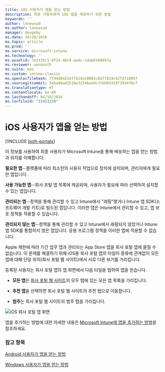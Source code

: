 ```yaml
---
title: iOS 사용자가 앱을 얻는 방법
description: 최종 사용자에게 iOS 앱을 제공하기 위한 방법
keywords: ''
author: lenewsad
ms.author: lanewsad
manager: dougeby
ms.date: 10/28/2016
ms.topic: article
ms.prod: ''
ms.service: microsoft-intune
ms.technology: ''
ms.assetid: 7e3135c1-df26-48c9-aa4c-cdab6168897a
ms.reviewer: aanavath
ms.suite: ems
ms.custom: intune-classic
ms.openlocfilehash: 7744d8422e774242e0883c8d77814c42fd71895f
ms.sourcegitcommit: 5eba4bad151be32346aedc7cbb0333d71934f8cf
ms.translationtype: HT
ms.contentlocale: ko-KR
ms.lasthandoff: 04/16/2018
ms.locfileid: "31023158"
---
```

# <a name="how-your-ios-users-get-their-apps"></a>iOS 사용자가 앱을 얻는 방법

[!INCLUDE [both-portals](./includes/note-for-both-portals.md)]

이 정보를 사용하여 최종 사용자가 Microsoft Intune을 통해 배포하는 앱을 얻는 방법과 위치를 이해합니다.

**필요한 앱**--플랫폼에 따라 최소한의 사용자 작업으로 장치에 설치되며, 관리자에게 필요한 앱입니다.

**사용 가능한 앱**--회사 포털 앱 목록에 제공되며, 사용자가 필요에 따라 선택하여 설치할 수 있는 앱입니다.

**관리되는 앱**--정책을 통해 관리할 수 있고 Intune에서 "래핑"했거나 Intune 앱 SDK(소프트웨어 개발 키트)로 빌드된 앱입니다. 이러한 앱은 Intune에서 관리할 수 있고, 앱 보호 정책을 적용할 수 있습니다.

**관리되지 않는 앱**--정책을 통해 관리할 수 있고 Intune에서 래핑되지 않았거나 Intune 앱 SDK를 통합하지 않은 앱입니다. 응용 프로그램 정책을 이러한 앱에 적용할 수 없습니다.

Apple 제한에 따라 기간 업무 앱과 관리되는 App Store 앱을 회사 포털 앱에 올릴 수 없습니다. 이 문제를 해결하기 위해 iOS용 회사 포털 앱의 타일이 종류에 관계없이 모든 앱에 대해 단일 위치(회사 포털 웹 사이트)에서 서로 다른 보기를 가리킵니다.

등록된 사용자는 회사 포털 앱의 앱 화면에서 다음 타일을 탭하여 앱을 얻습니다.

- **모든 앱**은 [회사 포털 웹 사이트](https://portal.manage.microsoft.com)의 모두 탭에 있는 모든 앱 목록을 가리킵니다.

- **추천 앱**을 선택하면 회사 포털 웹 사이트의 추천 탭으로 이동합니다.

- **범주**는 회사 포털 웹 사이트의 범주 탭을 가리킵니다.


![iOS 회사 포털 앱 화면](./media/ios-cp-app-main-apps-screen.png)

앱을 추가하는 방법에 대한 자세한 내용은 [Microsoft Intune에 앱을 추가하는 방법](apps-add.md)을 참조하세요.

### <a name="see-also"></a>참고 항목
[Android 사용자가 앱을 얻는 방법](end-user-apps-android.md)

[Windows 사용자가 앱을 얻는 방법](end-user-apps-windows.md)
